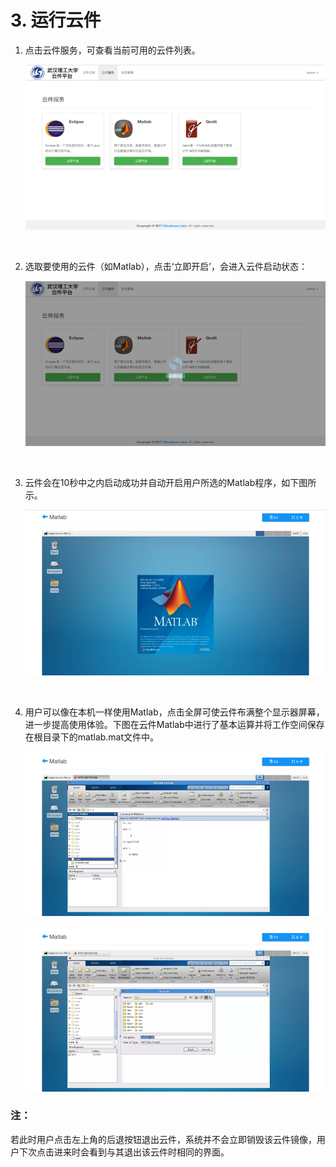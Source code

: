 # 3. 运行云件

1. 点击云件服务，可查看当前可用的云件列表。

   ![](./imgs/3.1.png)

   ​

2. 选取要使用的云件（如Matlab），点击‘立即开启’，会进入云件启动状态：

   ![](./imgs/3.2.png)

   ​

3. 云件会在10秒中之内启动成功并自动开启用户所选的Matlab程序，如下图所示。

   ![](./imgs/3.3.png)

   ​

4. 用户可以像在本机一样使用Matlab，点击全屏可使云件布满整个显示器屏幕，进一步提高使用体验。下图在云件Matlab中进行了基本运算并将工作空间保存在根目录下的matlab.mat文件中。

   ![](./imgs/3.4.png)

   ![](./imgs/3.5.png)

### 注：

​	若此时用户点击左上角的后退按钮退出云件，系统并不会立即销毁该云件镜像，用户下次点击进来时会看到与其退出该云件时相同的界面。